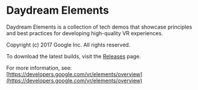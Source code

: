 # Daydream Elements

Daydream Elements is a collection of tech demos that showcase principles and best practices for developing high-quality VR experiences.

Copyright (c) 2017 Google Inc. All rights reserved.

To download the latest builds, visit the [Releases](https://github.com/googlevr/daydream-elements/releases) page.

For more information, see:
[https://developers.google.com/vr/elements/overview](https://developers.google.com/vr/elements/overview)
